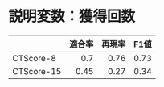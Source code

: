# 説明変数：獲得回数
| | 適合率 | 再現率 | F1値 |
| :-- | --: | --: | --: |
| CTScore-8 | 0.7 | 0.76 | 0.73 |
| CTScore-15 | 0.45 | 0.27 | 0.34 |

